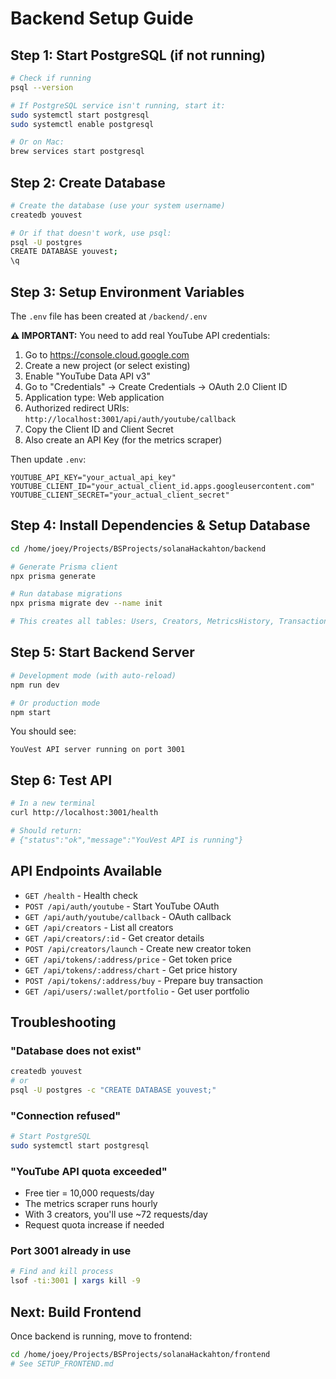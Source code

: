 # Backend Setup Guide

## Step 1: Start PostgreSQL (if not running)

```bash
# Check if running
psql --version

# If PostgreSQL service isn't running, start it:
sudo systemctl start postgresql
sudo systemctl enable postgresql

# Or on Mac:
brew services start postgresql
```

## Step 2: Create Database

```bash
# Create the database (use your system username)
createdb youvest

# Or if that doesn't work, use psql:
psql -U postgres
CREATE DATABASE youvest;
\q
```

## Step 3: Setup Environment Variables

The `.env` file has been created at `/backend/.env`

**⚠️ IMPORTANT:** You need to add real YouTube API credentials:

1. Go to https://console.cloud.google.com
2. Create a new project (or select existing)
3. Enable "YouTube Data API v3"
4. Go to "Credentials" → Create Credentials → OAuth 2.0 Client ID
5. Application type: Web application
6. Authorized redirect URIs: `http://localhost:3001/api/auth/youtube/callback`
7. Copy the Client ID and Client Secret
8. Also create an API Key (for the metrics scraper)

Then update `.env`:
```env
YOUTUBE_API_KEY="your_actual_api_key"
YOUTUBE_CLIENT_ID="your_actual_client_id.apps.googleusercontent.com"
YOUTUBE_CLIENT_SECRET="your_actual_client_secret"
```

## Step 4: Install Dependencies & Setup Database

```bash
cd /home/joey/Projects/BSProjects/solanaHackahton/backend

# Generate Prisma client
npx prisma generate

# Run database migrations
npx prisma migrate dev --name init

# This creates all tables: Users, Creators, MetricsHistory, Transactions
```

## Step 5: Start Backend Server

```bash
# Development mode (with auto-reload)
npm run dev

# Or production mode
npm start
```

You should see:
```
YouVest API server running on port 3001
```

## Step 6: Test API

```bash
# In a new terminal
curl http://localhost:3001/health

# Should return:
# {"status":"ok","message":"YouVest API is running"}
```

## API Endpoints Available

- `GET /health` - Health check
- `POST /api/auth/youtube` - Start YouTube OAuth
- `GET /api/auth/youtube/callback` - OAuth callback
- `GET /api/creators` - List all creators
- `GET /api/creators/:id` - Get creator details
- `POST /api/creators/launch` - Create new creator token
- `GET /api/tokens/:address/price` - Get token price
- `GET /api/tokens/:address/chart` - Get price history
- `POST /api/tokens/:address/buy` - Prepare buy transaction
- `GET /api/users/:wallet/portfolio` - Get user portfolio

## Troubleshooting

### "Database does not exist"
```bash
createdb youvest
# or
psql -U postgres -c "CREATE DATABASE youvest;"
```

### "Connection refused" 
```bash
# Start PostgreSQL
sudo systemctl start postgresql
```

### "YouTube API quota exceeded"
- Free tier = 10,000 requests/day
- The metrics scraper runs hourly
- With 3 creators, you'll use ~72 requests/day
- Request quota increase if needed

### Port 3001 already in use
```bash
# Find and kill process
lsof -ti:3001 | xargs kill -9
```

## Next: Build Frontend

Once backend is running, move to frontend:
```bash
cd /home/joey/Projects/BSProjects/solanaHackahton/frontend
# See SETUP_FRONTEND.md
```

